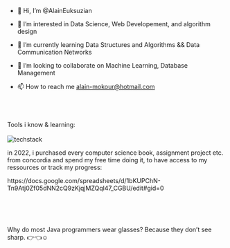 - 👋 Hi, I’m @AlainEuksuzian
  
- 👀 I’m interested in Data Science, Web Developement, and algorithm design
  
- 🌱 I’m currently learning Data Structures and Algorithms && Data Communication Networks
  
- 💞️ I’m looking to collaborate on Machine Learning, Database Management
  
- 📫 How to reach me alain-mokour@hotmail.com
  <br><br><br><br>

Tools i know & learning:<br><br>
![techstack](https://github.com/AlainEuksuzian/AlainEuksuzian/assets/132709528/c9fef4b6-ffd1-449b-81b3-fac3d71a942b)


<p>in 2022, i purchased every computer science book, assignment project etc. from concordia and spend my free time doing it, to have access to my ressources or track my progress:</p>
https://docs.google.com/spreadsheets/d/1bKUPChN-Tn9Atj0Zf05dNN2cQ9zKjqjMZQql47_CGBU/edit#gid=0

<br><br><br>

<!---
AlainEuksuzian/AlainEuksuzian is a ✨ special ✨ repository because its `README.md` (this file) appears on your GitHub profile.
You can click the Preview link to take a look at your changes.
--->
Why do most Java programmers wear glasses?
Because they don’t see sharp.  :point_right::point_left::relaxed:
